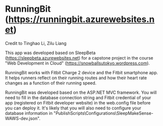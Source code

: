 # RunningBit (https://runningbit.azurewebsites.net)
Credit to Tinghao Li, Zilu Liang

This app was developed based on SleepBeta (https://sleepbeta.azurewebsites.net) for a capstone project in the course "Web Development in Cloud" (https://snowballsutokyo.wordpress.com). 

RunningBit works with Fitbit Charge 2 device and the Fitbit smartphone app. It helps runners reflect on their running routes and how their heart rate changes as a function of their running speed. 

RunningBit was developed based on the ASP.NET MVC framework. You will need to fill in the database connection string and Fitbit credential of your app (registered on Fitbit developer website) in the web.config file before you can deploy it. It's likely that you will also need to configure your database information in "PublishScripts\Configurations\SleepMakeSense-WAWS-dev.json".
